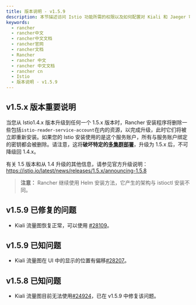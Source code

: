 ```yaml
---
title: 版本说明 - v1.5.9
description: 本节描述访问 Istio 功能所需的权限以及如何配置对 Kiali 和 Jaeger 可视化的访问。默认情况下，只有集群管理员可以为集群启用 Istio、为 Istio 配置资源分配、查看 Prometheus，Grafana，Kiali 和 Jaeger 的 UI。
keywords:
  - rancher
  - rancher中文
  - rancher中文文档
  - rancher官网
  - rancher文档
  - Rancher
  - rancher 中文
  - rancher 中文文档
  - rancher cn
  - Istio
  - 版本说明 - v1.5.9
---
```


## v1.5.x 版本重要说明

当您从 Istio1.4.x 版本升级到任何一个 1.5.x 版本时，Rancher 安装程序将删除一些包括`istio-reader-service-account`在内的资源，以完成升级，此时它们将被立即重新安装。如果您的 Istio 安装使用的是这个服务账户，所有与服务账户绑定的密钥都会被删除。请注意，这将**破坏特定的[多集群部署](https://archive.istio.io/v1.4/docs/setup/install/multicluster/)**，升级为 1.5.x 后，不可降级回 1.4.x。

有关 1.5 版本和从 1.4 升级的其他信息，请参见官方升级说明：https://istio.io/latest/news/releases/1.5.x/announcing-1.5.8

> **注意：** Rancher 继续使用 Helm 安装方法，它产生的架构与 istioctl 安装不同。

## v1.5.9 已修复的问题

- Kiali 流量图恢复正常，可以使用 [#28109](https://github.com/rancher/rancher/issues/28109)。

## v1.5.9 已知问题

- Kiali 流量图在 UI 中的显示的位置有偏移[#28207](https://github.com/rancher/rancher/issues/28207)。

## v1.5.8 已知问题

- Kiali 流量图目前无法使用[#24924](https://github.com/istio/istio/issues/24924)，已在 v1.5.9 中修复该问题。
